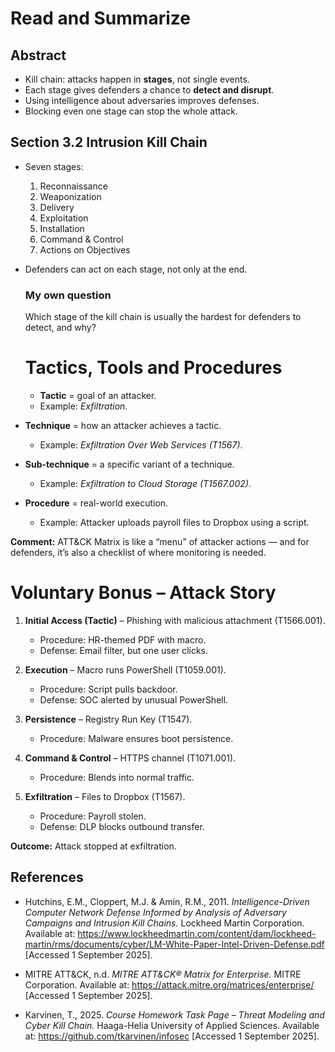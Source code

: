 # Read and Summarize

## Abstract
- Kill chain: attacks happen in **stages**, not single events.  
- Each stage gives defenders a chance to **detect and disrupt**.  
- Using intelligence about adversaries improves defenses.  
- Blocking even one stage can stop the whole attack.

## Section 3.2 Intrusion Kill Chain  
- Seven stages:  
  1. Reconnaissance  
  2. Weaponization  
  3. Delivery  
  4. Exploitation  
  5. Installation  
  6. Command & Control  
  7. Actions on Objectives  
- Defenders can act on each stage, not only at the end.  

  ### My own question 
  Which stage of the kill chain is usually the hardest for defenders to detect, and why?

  # Tactics, Tools and Procedures
  - **Tactic** = goal of an attacker.  
  - Example: *Exfiltration*.  

- **Technique** = how an attacker achieves a tactic.  
  - Example: *Exfiltration Over Web Services (T1567)*.  

- **Sub-technique** = a specific variant of a technique.  
  - Example: *Exfiltration to Cloud Storage (T1567.002)*.  

- **Procedure** = real-world execution.  
  - Example: Attacker uploads payroll files to Dropbox using a script.  

**Comment:** ATT&CK Matrix is like a “menu” of attacker actions — and for defenders, it’s also a checklist of where monitoring is needed.  

# Voluntary Bonus – Attack Story  

1. **Initial Access (Tactic)** – Phishing with malicious attachment (T1566.001).  
   - Procedure: HR-themed PDF with macro.  
   - Defense: Email filter, but one user clicks.  

2. **Execution** – Macro runs PowerShell (T1059.001).  
   - Procedure: Script pulls backdoor.  
   - Defense: SOC alerted by unusual PowerShell.  

3. **Persistence** – Registry Run Key (T1547).  
   - Procedure: Malware ensures boot persistence.  

4. **Command & Control** – HTTPS channel (T1071.001).  
   - Procedure: Blends into normal traffic.  

5. **Exfiltration** – Files to Dropbox (T1567).  
   - Procedure: Payroll stolen.  
   - Defense: DLP blocks outbound transfer.  

**Outcome:** Attack stopped at exfiltration.  

## References  

- Hutchins, E.M., Cloppert, M.J. & Amin, R.M., 2011. *Intelligence-Driven Computer Network Defense Informed by Analysis of Adversary Campaigns and Intrusion Kill Chains.* Lockheed Martin Corporation. Available at: <https://www.lockheedmartin.com/content/dam/lockheed-martin/rms/documents/cyber/LM-White-Paper-Intel-Driven-Defense.pdf> [Accessed 1 September 2025].  

- MITRE ATT&CK, n.d. *MITRE ATT&CK® Matrix for Enterprise.* MITRE Corporation. Available at: <https://attack.mitre.org/matrices/enterprise/> [Accessed 1 September 2025].  

- Karvinen, T., 2025. *Course Homework Task Page – Threat Modeling and Cyber Kill Chain.* Haaga-Helia University of Applied Sciences. Available at: <https://github.com/tkarvinen/infosec> [Accessed 1 September 2025].  
